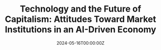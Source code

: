 ---
abstract: ""
authors:
- Leonardo Baccini
- Katja Kleinberg
- admin
date: "2024-05-16T00:00:00Z"
doi: ""
tags: ["select"]
featured: false
projects: []
publication: 'Paper presented at the Caltech Conference on the Politics of AI (September 2024)'
publication_short: ""
publication_types:
- "3"
publishDate: "2020-07-22T00:00:00Z"
#slides: example
#summary: This is the summary.
title: 'Technology and the Future of Capitalism: Attitudes Toward Market Institutions in an AI-Driven Economy'
url_code: ""
url_dataset: ""
url_pdf: ""
url_poster: ""
url_project: ""
#url_slides: ""
url_source: ""
url_video: ""
---